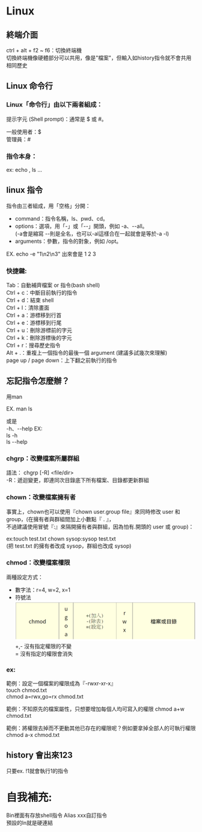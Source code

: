 # Linux
## 終端介面
ctrl + alt + f2 ~ f6：切換終端機        
切換終端機像硬體部分可以共用，像是"檔案"，但輸入如history指令就不會共用相同歷史

## Linux 命令行
### Linux「命令行」由以下兩者組成：     
提示字元 (Shell prompt)：通常是 $ 或 #。

一般使用者：$       
管理員：#

### 指令本身：
ex: echo , ls ...


## linux 指令
指令由三者組成，用「空格」分開：        
+ command：指令名稱，ls、pwd、cd。
+ options：選項，用「-」或「--」開頭，例如 -a、--all。      
(-a會是縮寫 --則是全名，也可以-al這樣合在一起就會是等於-a -l)
+ arguments：參數，指令的對象，例如 /opt。

EX. echo -e "1\n2\n3" 出來會是
1
2
3

### 快捷鍵:
Tab：自動補齊檔案 or 指令(bash shell)       
Ctrl + c：中斷目前執行的指令        
Ctrl + d：結束 shell        
Ctrl + l：清除畫面      
Ctrl + a：游標移到行首      
Ctrl + e：游標移到行尾      
Ctrl + u：刪除游標前的字元      
Ctrl + k：刪除游標後的字元      
Ctrl + r：搜尋歷史指令      
Alt + .：重複上一個指令的最後一個 argument (建議多試幾次來理解)     
page up / page down：上下翻之前執行的指令 

## 忘記指令怎麼辦？
用man

EX. man ls

或是        
-h、--help
EX:     
ls -h       
ls --help

### chgrp：改變檔案所屬群組
語法：
chgrp [-R] <group-name> <file/dir>            
-R：遞迴變更，即連同次目錄底下所有檔案、目錄都更新群組

### chown：改變檔案擁有者

事實上，chown也可以使用『chown user.group file』來同時修改 user 和 group，(在擁有者與群組間加上小數點『 . 』，      
不過建議使用冒號『:』來隔開擁有者與群組，因為怕有.開頭的 user 或 group)： 

ex:touch test.txt
chown sysop:sysop test.txt      
(把 test.txt 的擁有者改成 sysop，群組也改成 sysop)

### chmod：改變檔案權限
兩種設定方式：

+ 數字法：r=4, w=2, x=1
+ 符號法     
![alt text](image-8.png)   
+,- 沒有指定權限的不變      
= 沒有指定的權限會消失      

### ex:     
範例：設定一個檔案的權限成為『-rwxr-xr-x』  
touch chmod.txt     
chmod a=rwx,go=rx chmod.txt     

範例：不知原先的檔案屬性，只想要增加每個人均可寫入的權限
chmod a+w chmod.txt     

範例：將權限去掉而不更動其他已存在的權限呢？例如要拿掉全部人的可執行權限
chmod a-x chmod.txt
## history 會出來123
只要ex. !1就會執行1的指令

# 自我補充:  
Bin裡面有存放shell指令
Alias xxx自訂指令     
預設的ln就是硬連結